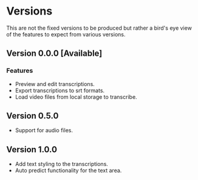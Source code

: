# Versions

This are not the fixed versions to be produced but rather 
a bird's eye view of the features to expect from various versions.

## Version 0.0.0 [Available]
### Features
*   Preview and edit transcriptions.
*   Export transcriptions to srt formats.
*   Load video files from local storage to transcribe.

## Version 0.5.0
*   Support for audio files.

## Version 1.0.0
*   Add text styling to the transcriptions.
*   Auto predict functionality for the text area.